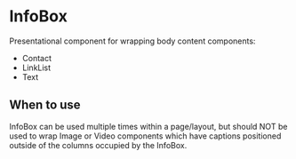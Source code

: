 # InfoBox

Presentational component for wrapping body content components:

- Contact
- LinkList
- Text

## When to use

InfoBox can be used multiple times within a page/layout, but should NOT be used to wrap Image or Video components which have captions positioned outside of the columns occupied by the InfoBox.
